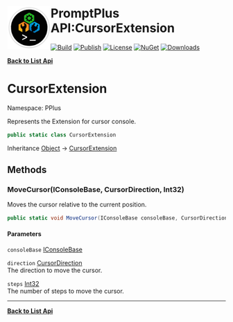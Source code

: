 # <img align="left" width="100" height="100" src="../images/icon.png">PromptPlus API:CursorExtension 

[![Build](https://github.com/FRACerqueira/PromptPlus/workflows/Build/badge.svg)](https://github.com/FRACerqueira/PromptPlus/actions/workflows/build.yml)
[![Publish](https://github.com/FRACerqueira/PromptPlus/actions/workflows/publish.yml/badge.svg)](https://github.com/FRACerqueira/PromptPlus/actions/workflows/publish.yml)
[![License](https://img.shields.io/github/license/FRACerqueira/PromptPlus)](https://github.com/FRACerqueira/PromptPlus/blob/master/LICENSE)
[![NuGet](https://img.shields.io/nuget/v/PromptPlus)](https://www.nuget.org/packages/PromptPlus/)
[![Downloads](https://img.shields.io/nuget/dt/PromptPlus)](https://www.nuget.org/packages/PromptPlus/)

[**Back to List Api**](./apis.md)

# CursorExtension

Namespace: PPlus

Represents the Extension for cursor console.

```csharp
public static class CursorExtension
```

Inheritance [Object](https://docs.microsoft.com/en-us/dotnet/api/system.object) → [CursorExtension](./pplus.cursorextension.md)

## Methods

### **MoveCursor(IConsoleBase, CursorDirection, Int32)**

Moves the cursor relative to the current position.

```csharp
public static void MoveCursor(IConsoleBase consoleBase, CursorDirection direction, int steps)
```

#### Parameters

`consoleBase` [IConsoleBase](./pplus.iconsolebase.md)<br>

`direction` [CursorDirection](./pplus.cursordirection.md)<br>
The direction to move the cursor.

`steps` [Int32](https://docs.microsoft.com/en-us/dotnet/api/system.int32)<br>
The number of steps to move the cursor.


- - -
[**Back to List Api**](./apis.md)
